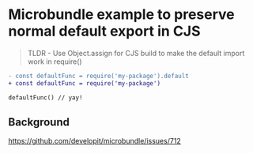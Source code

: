 # Microbundle example to preserve normal default export in CJS

> TLDR - Use Object.assign for CJS build to make the default import work in require()

```diff
- const defaultFunc = require('my-package').default
+ const defaultFunc = require('my-package')

defaultFunc() // yay!
```

## Background

https://github.com/developit/microbundle/issues/712
